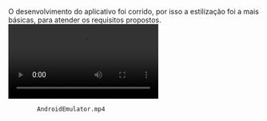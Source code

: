 O desenvolvimento do aplicativo foi corrido, por isso a estilização foi a mais básicas, para atender os requisitos propostos. 
<video src="AndroidEmulator.mp4"></video>

            AndroidEmulator.mp4
          
